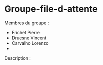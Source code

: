 # Groupe-file-d-attente
Membres du groupe :
- Frichet Pierre
- Druesne Vincent
- Carvalho Lorenzo
-
  
Description :
